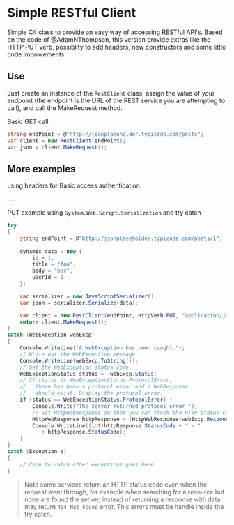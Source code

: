 # Simple RESTful Client

Simple C# class to provide an easy way of accessing RESTful API's. Based on the code of @AdamNThompson, this version provide extras like the HTTP PUT verb, possiblity to add headers, new constructors and some little code improvements.

## Use

Just create an instance of the `RestClient` class, assign the value of your endpoint (the endpoint is the URL of the REST service you are attempting to call), and call the MakeRequest method.

Basic GET call. 

```cs
string endPoint = @"http://jsonplaceholder.typicode.com/posts";
var client = new RestClient(endPoint);
var json = client.MakeRequest();
```

## More examples

using headers for Basic access authentication

.....

PUT example using `System.Web.Script.Serialization` and try catch

```cs
try
{
    string endPoint = @"http://jsonplaceholder.typicode.com/posts/1";
    
    dynamic data = new { 
        id = 1,
        title = "foo",
        body = "bar",
        userId = 1 
    };

    var serializer = new JavaScriptSerializer();
    var json = serializer.Serialize(data);

    var client = new RestClient(endPoint, HttpVerb.PUT, "application/json", json);
    return client.MakeRequest();
}
catch (WebException webExcp) 
{
    Console.WriteLine("A WebException has been caught.");
    // Write out the WebException message.
    Console.WriteLine(webExcp.ToString());
    // Get the WebException status code.
    WebExceptionStatus status =  webExcp.Status;
    // If status is WebExceptionStatus.ProtocolError, 
    //   there has been a protocol error and a WebResponse 
    //   should exist. Display the protocol error.
    if (status == WebExceptionStatus.ProtocolError) {
        Console.Write("The server returned protocol error ");
        // Get HttpWebResponse so that you can check the HTTP status code.
        HttpWebResponse httpResponse = (HttpWebResponse)webExcp.Response;
        Console.WriteLine((int)httpResponse.StatusCode + " - "
           + httpResponse.StatusCode);
    }
}
catch (Exception e) 
{
    // Code to catch other exceptions goes here.
}
```

> Note some services return an HTTP status code even when the request went through, for example when searching for a resource but none are found the server, instead of returning a response with data, may return `404 Not Found` error. This errors must be handle inside the try catch.


